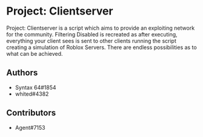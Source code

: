 
# Project: Clientserver

Project: Clientserver is a script which aims to provide an exploiting network for the community. Filtering Disabled is recreated  as after executing, everything your client sees is sent to other clients running the script creating a simulation of Roblox Servers. There are endless possibilities as to what can be achieved.


## Authors

- Syntax 64#1854
- whited#4382

## Contributors 
- Agent#7153

